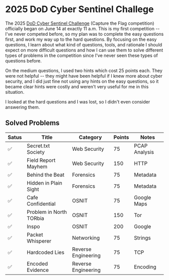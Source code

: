 # 2025 DoD Cyber Sentinel Challege

The 2025 [DoD Cyber Sentinel Challenge](https://www.correlation-one.com/dod-cyber-sentinel) (Capture the Flag competition) officially began on June 14 at exactly 11 a.m.  This is my first competition -- I've never competed before, so my plan was to complete the easy questions first, and work my way up to the hard questions.  By focusing on the easy questions, I learn about what kind of questions, tools, and rationale I should expect on more difficult questions and how I can use them to solve different types of problems in the competition since I've never seen these types of questions before.  

On the medium questions, I used two hints which cost 25 points each.  They were not helpful -- they might have been helpful if I knew more about cyber security, and I did just fine not using any hints on the easy questions, so it became clear hints were costly and weren't very useful for me in this situation.

I looked at the hard questions and I was lost, so I didn't even consider answering them.

## Solved Problems
Satus|Title|Category|Points|Notes|
|-----|-----|--------|----------|------------|
✅|Secret.txt Society|Web Security|75|PCAP Analysis|
|✅|Field Report Mayhem|Web Security|150|HTTP|
|✅|Behind the Beat|Forensics|75|Metadata|
|✅|Hidden in Plain Sight|Forensics|75|Metadata|
|✅|Cafe Confidential|OSNIT|75|Google Maps|
|✅|Problem in North TORbia|OSNIT|150|Tor|
|✅|Inspo|OSNIT|200|Google|
|✅|Packet Whisperer|Networking|75|Strings|
|✅|Hardcoded Lies|Reverse Engineering|75|TCP|
|✅|Encoded Evidence|Reverse Engineering|75|Encoding|
